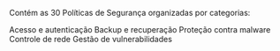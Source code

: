 Contém as 30 Políticas de Segurança organizadas por categorias:

Acesso e autenticação
Backup e recuperação
Proteção contra malware
Controle de rede
Gestão de vulnerabilidades